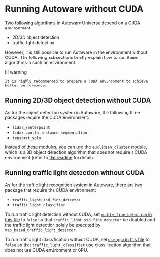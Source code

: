# Running Autoware without CUDA

Two following algorithms in Autoware Universe depend on a CUDA environment.

- 2D/3D object detection
- traffic light detection

However, it is still possible to run Autoware in the environment without CUDA.
The following subsections briefly explain how to run these algorithms in such an environment.

!!! warning

    It is highly recommended to prepare a CUDA environment to achieve better performance.

## Running 2D/3D object detection without CUDA

As for the object detection system in Autoware, the following three packages require the CUDA environment:

- `lidar_centerpoint`
- `lidar_apollo_instance_segmentation`
- `tensorrt_yolo`

Instead of these modules, you can use the `euclidean_cluster` module, which is a 3D object detection algorithm that does not require a CUDA environment (refer to [the readme](https://github.com/autowarefoundation/autoware.universe/tree/main/perception/euclidean_cluster) for detail).

## Running traffic light detection without CUDA

As for the traffic light recognition system in Autoware, there are two package that require the CUDA environment:

- `traffic_light_ssd_fine_detector`
- `traffic_light_classifier`

To run traffic light detection without CUDA, set [`enable_fine_detection` in this file](https://github.com/autowarefoundation/autoware.universe/blob/9445f3a7acd645d12a64507c3d3bfa57e74a3634/launch/tier4_perception_launch/launch/traffic_light_recognition/traffic_light.launch.xml#L3) to `false` so that `traffic_light_ssd_fine_detector` be disabled and the traffic light detection solely be executed by `map_based_traffic_light_detector`.

To run traffic light classification without CUDA, set [`use_gpu` in this file](https://github.com/autowarefoundation/autoware.universe/blob/9445f3a7acd645d12a64507c3d3bfa57e74a3634/perception/traffic_light_classifier/launch/traffic_light_classifier.launch.xml#L7) to `false` so that `traffic_light_classifier` use classification algorithm that does not use CUDA environment or GPU.
